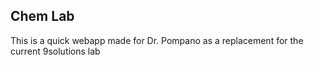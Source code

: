 ## Chem Lab

This is a quick webapp made for Dr. Pompano as a replacement for the current 9solutions lab


